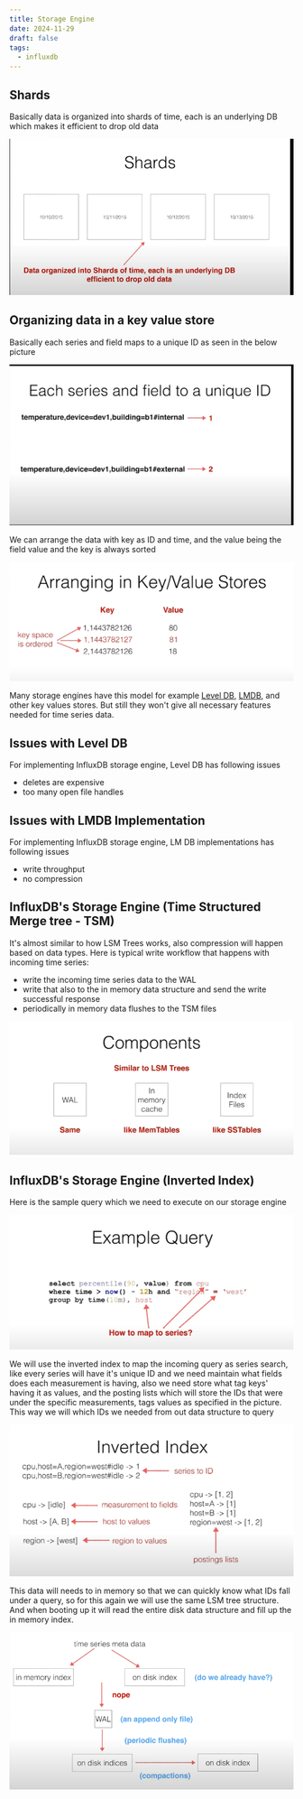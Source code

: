 ```yaml
---
title: Storage Engine
date: 2024-11-29
draft: false
tags:
  - influxdb
---
```

## Shards

Basically data is organized into shards of time, each is an underlying DB which makes it efficient to drop old data

![Shards](images/Shards.png)

## Organizing data in a key value store

Basically each series and field maps to a unique ID as seen in the below picture

![Series and fields](images/Series%20and%20fields.png)

We can arrange the data with key as ID and time, and the value being the field value and the key is always sorted

![Ordered Key Space Example](images/Ordered%20Key%20Space%20Example.png)

Many storage engines have this model for example [Level DB](https://github.com/google/leveldb), [LMDB](https://en.wikipedia.org/wiki/Lightning_Memory-Mapped_Database), and other key values stores. But still they won't give all necessary features needed for time series data.

## Issues with Level DB

For implementing InfluxDB storage engine, Level DB has following issues

- deletes are expensive
- too many open file handles

## Issues with LMDB Implementation

For implementing InfluxDB storage engine, LM DB implementations has following issues

- write throughput
- no compression

## InfluxDB's Storage Engine (Time Structured Merge tree - TSM)

It's almost similar to how LSM Trees works, also compression will happen based on data types. Here is typical write workflow that happens with incoming time series:

- write the incoming time series data to the WAL
- write that also to the in memory data structure and send the write successful response
- periodically in memory data flushes to the TSM files

![TSM Components](images/TSM%20Components.png)

## InfluxDB's Storage Engine (Inverted Index)

Here is the sample query which we need to execute on our storage engine

![Example Query](images/Example%20Query.png)

We will use the inverted index to map the incoming query as series search, like every series will have it's unique ID and we need maintain what fields does each measurement is having, also we need store what tag keys' having it as values, and the posting lists which will store the IDs that were under the specific measurements, tags values as specified in the picture. This way we will which IDs we needed from out data structure to query

![Inverted Index Idea](images/Inverted%20Index%20Idea.png)

This data will needs to in memory so that we can quickly know what IDs fall under a query, so for this again we will use the same LSM tree structure. And when booting up it will read the entire disk data structure and fill up the in memory index.

![Inverted Index Maintainance](images/Inverted%20Index%20Maintainance.png)